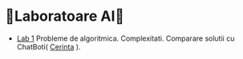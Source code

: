 # 👾Laboratoare AI🤖

- [Lab 1](test) Probleme de algoritmica. Complexitati. Comparare solutii cu ChatBoti( [Cerinta](Lab1/AI-lab01.md) ).
